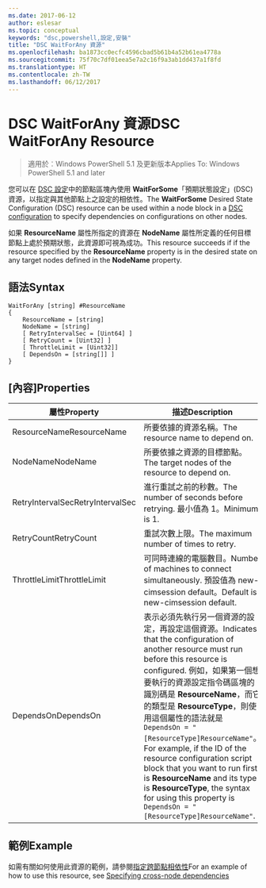 ```yaml
---
ms.date: 2017-06-12
author: eslesar
ms.topic: conceptual
keywords: "dsc,powershell,設定,安裝"
title: "DSC WaitForAny 資源"
ms.openlocfilehash: ba1873cc0ecfc4596cbad5b61b4a52b61ea4778a
ms.sourcegitcommit: 75f70c7df01eea5e7a2c16f9a3ab1dd437a1f8fd
ms.translationtype: HT
ms.contentlocale: zh-TW
ms.lasthandoff: 06/12/2017
---
```

# <a name="dsc-waitforany-resource"></a><span data-ttu-id="af715-103">DSC WaitForAny 資源</span><span class="sxs-lookup"><span data-stu-id="af715-103">DSC WaitForAny Resource</span></span>

> <span data-ttu-id="af715-104">適用於︰Windows PowerShell 5.1 及更新版本</span><span class="sxs-lookup"><span data-stu-id="af715-104">Applies To: Windows PowerShell 5.1 and later</span></span>

<span data-ttu-id="af715-105">您可以在 [DSC 設定](configurations.md)中的節點區塊內使用 **WaitForSome**「預期狀態設定」(DSC) 資源，以指定與其他節點上之設定的相依性。</span><span class="sxs-lookup"><span data-stu-id="af715-105">The **WaitForSome** Desired State Configuration (DSC) resource can be used within a node block in a [DSC configuration](configurations.md) to specify dependencies on configurations on other nodes.</span></span>

<span data-ttu-id="af715-106">如果 **ResourceName** 屬性所指定的資源在 **NodeName** 屬性所定義的任何目標節點上處於預期狀態，此資源即可視為成功。</span><span class="sxs-lookup"><span data-stu-id="af715-106">This resource succeeds if if the resource specified by the **ResourceName** property is in the desired state on any target nodes defined in the **NodeName** property.</span></span>


## <a name="syntax"></a><span data-ttu-id="af715-107">語法</span><span class="sxs-lookup"><span data-stu-id="af715-107">Syntax</span></span>

```
WaitForAny [string] #ResourceName
{
    ResourceName = [string]
    NodeName = [string]
    [ RetryIntervalSec = [Uint64] ]
    [ RetryCount = [Uint32] ] 
    [ ThrottleLimit = [Uint32]]
    [ DependsOn = [string[]] ]
}
```

## <a name="properties"></a><span data-ttu-id="af715-108">[內容]</span><span class="sxs-lookup"><span data-stu-id="af715-108">Properties</span></span>

|  <span data-ttu-id="af715-109">屬性</span><span class="sxs-lookup"><span data-stu-id="af715-109">Property</span></span>  |  <span data-ttu-id="af715-110">描述</span><span class="sxs-lookup"><span data-stu-id="af715-110">Description</span></span>   | 
|---|---| 
| <span data-ttu-id="af715-111">ResourceName</span><span class="sxs-lookup"><span data-stu-id="af715-111">ResourceName</span></span>| <span data-ttu-id="af715-112">所要依據的資源名稱。</span><span class="sxs-lookup"><span data-stu-id="af715-112">The resource name to depend on.</span></span>| 
| <span data-ttu-id="af715-113">NodeName</span><span class="sxs-lookup"><span data-stu-id="af715-113">NodeName</span></span>| <span data-ttu-id="af715-114">所要依據之資源的目標節點。</span><span class="sxs-lookup"><span data-stu-id="af715-114">The target nodes of the resource to depend on.</span></span>| 
| <span data-ttu-id="af715-115">RetryIntervalSec</span><span class="sxs-lookup"><span data-stu-id="af715-115">RetryIntervalSec</span></span>| <span data-ttu-id="af715-116">進行重試之前的秒數。</span><span class="sxs-lookup"><span data-stu-id="af715-116">The number of seconds before retrying.</span></span> <span data-ttu-id="af715-117">最小值為 1。</span><span class="sxs-lookup"><span data-stu-id="af715-117">Minimum is 1.</span></span>| 
| <span data-ttu-id="af715-118">RetryCount</span><span class="sxs-lookup"><span data-stu-id="af715-118">RetryCount</span></span>| <span data-ttu-id="af715-119">重試次數上限。</span><span class="sxs-lookup"><span data-stu-id="af715-119">The maximum number of times to retry.</span></span>| 
| <span data-ttu-id="af715-120">ThrottleLimit</span><span class="sxs-lookup"><span data-stu-id="af715-120">ThrottleLimit</span></span>| <span data-ttu-id="af715-121">可同時連線的電腦數目。</span><span class="sxs-lookup"><span data-stu-id="af715-121">Number of machines to connect simultaneously.</span></span> <span data-ttu-id="af715-122">預設值為 new-cimsession default。</span><span class="sxs-lookup"><span data-stu-id="af715-122">Default is new-cimsession default.</span></span>| 
| <span data-ttu-id="af715-123">DependsOn</span><span class="sxs-lookup"><span data-stu-id="af715-123">DependsOn</span></span> | <span data-ttu-id="af715-124">表示必須先執行另一個資源的設定，再設定這個資源。</span><span class="sxs-lookup"><span data-stu-id="af715-124">Indicates that the configuration of another resource must run before this resource is configured.</span></span> <span data-ttu-id="af715-125">例如，如果第一個想要執行的資源設定指令碼區塊的識別碼是 __ResourceName__，而它的類型是 __ResourceType__，則使用這個屬性的語法就是 `DependsOn = "[ResourceType]ResourceName"`。</span><span class="sxs-lookup"><span data-stu-id="af715-125">For example, if the ID of the resource configuration script block that you want to run first is __ResourceName__ and its type is __ResourceType__, the syntax for using this property is `DependsOn = "[ResourceType]ResourceName"`.</span></span>|


## <a name="example"></a><span data-ttu-id="af715-126">範例</span><span class="sxs-lookup"><span data-stu-id="af715-126">Example</span></span>

<span data-ttu-id="af715-127">如需有關如何使用此資源的範例，請參閱[指定跨節點相依性](crossNodeDependencies.md)</span><span class="sxs-lookup"><span data-stu-id="af715-127">For an example of how to use this resource, see [Specifying cross-node dependencies](crossNodeDependencies.md)</span></span>

